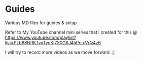 # Guides

Various MD files for guides &amp; setup 

Refer to My YouTube channel mini series that I created for this @ https://www.youtube.com/playlist?list=PLb88NRKTvnTycKj7X0GKJ4hPoixVrQ4z6

I will try to record more videos as we move forward. :)
